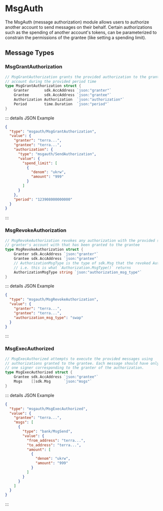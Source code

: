 # MsgAuth

The MsgAuth (message authorization) module allows users to authorize another account to send messages on their behalf. Certain authorizations such as the spending of another account's tokens, can be parameterized to constrain the permissions of the grantee (like setting a spending limit).

## Message Types

### MsgGrantAuthorization

```go
// MsgGrantAuthorization grants the provided authorization to the grantee on the granter's
// account during the provided period time
type MsgGrantAuthorization struct {
	Granter       sdk.AccAddress `json:"granter"`
	Grantee       sdk.AccAddress `json:"grantee"`
	Authorization Authorization  `json:"authorization"`
	Period        time.Duration  `json:"period"`
}
```

::: details JSON Example

```json
{
  "type": "msgauth/MsgGrantAuthorization",
  "value": {
    "granter": "terra...",
    "grantee": "terra...",
    "authorization": {
      "type": "msgauth/SendAuthorization",
      "value": {
        "spend_limit": [
          {
            "denom": "ukrw",
            "amount": "999"
          }
        ]
      }
    },
    "period": "123908000000000"
  }
}
```

:::

### MsgRevokeAuthorization

```go
// MsgRevokeAuthorization revokes any authorization with the provided sdk.Msg type on the
// granter's account with that has been granted to the grantee
type MsgRevokeAuthorization struct {
	Granter sdk.AccAddress `json:"granter"`
	Grantee sdk.AccAddress `json:"grantee"`
	// AuthorizationMsgType is the type of sdk.Msg that the revoked Authorization refers to.
	// i.e. this is what `Authorization.MsgType()` returns
	AuthorizationMsgType string `json:"authorization_msg_type"`
}
```

::: details JSON Example

```json
{
  "type": "msgauth/MsgRevokeAuthorization",
  "value": {
    "granter": "terra...",
    "grantee": "terra...",
    "authorization_msg_type": "swap"
  }
}
```

:::

### MsgExecAuthorized

```go
// MsgExecAuthorized attempts to execute the provided messages using
// authorizations granted to the grantee. Each message should have only
// one signer corresponding to the granter of the authorization.
type MsgExecAuthorized struct {
	Grantee sdk.AccAddress `json:"grantee"`
	Msgs    []sdk.Msg      `json:"msgs"`
}
```

::: details JSON Example

```json
{
  "type": "msgauth/MsgExecAuthorized",
  "value": {
    "grantee": "terra...",
    "msgs": [
      {
        "type": "bank/MsgSend",
        "value": {
          "from_address": "terra...",
          "to_address": "terra...",
          "amount": [
            {
              "denom": "ukrw",
              "amount": "999"
            }
          ]
        }
      }
    ]
  }
}
```

:::
